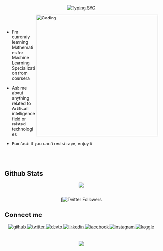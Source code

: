 <br/> 
<div width="100%">
<div align="center">

[![Typing SVG](https://readme-typing-svg.herokuapp.com?color=000000&center=true&vCenter=true&lines=Hello+world+!;I'm+Ahmed+Achraf;Artificial+intelligence+Developer)](https://git.io/typing-svg)

</div>
</div>

<img align="right" alt="Coding" width="400" src="https://cdn.dribbble.com/users/1162077/screenshots/3848914/programmer.gif">

<br/> 
<br/>



<p font-size="36px">

- I'm currently learning Mathematics for Machine Learning Specialization from coursera  
  

-  Ask me about anything related to Artificail intelligence field or related technologies  
  

-  Fun fact: if you can't resist rape, enjoy it  


<br/> 



</td><td valign="top" width="33%">



</td><td valign="top" width="33%">



</td></tr></table>  




 
<br/>  
 


## Github Stats  
<div align="center"><img src="https://github-readme-stats.vercel.app/api?username=ahmedachraf2001&show_icons=true&count_private=true&hide_border=true" align="center" /></div>  
<br/>
<div align="center">


[![Twitter Followers](https://img.shields.io/twitter/follow/AhmedAchraf2001?label=Twitter-Followers&logo=twitter&style=for-the-badge&color=blue)

</div>


## Connect me  
<div align="center">
<a href="https://github.com/ahmedachraf2001" target="_blank">
<img src=https://img.shields.io/badge/github-%2324292e.svg?&style=for-the-badge&logo=github&logoColor=white alt=github style="margin-bottom: 5px;" />
</a>
<a href="https://twitter.com/ahmedachraf2001" target="_blank">
<img src=https://img.shields.io/badge/twitter-%2300acee.svg?&style=for-the-badge&logo=twitter&logoColor=white alt=twitter style="margin-bottom: 5px;" />
</a>
<a href="https://dev.to/ahmedachraf" target="_blank">
<img src=https://img.shields.io/badge/dev.to-%2308090A.svg?&style=for-the-badge&logo=dev.to&logoColor=white alt=devto style="margin-bottom: 5px;" />
</a>
<a href="https://linkedin.com/in/ahmedachraf2001" target="_blank">
<img src=https://img.shields.io/badge/linkedin-%231E77B5.svg?&style=for-the-badge&logo=linkedin&logoColor=white alt=linkedin style="margin-bottom: 5px;" />
</a>
<a href="https://www.facebook.com/ahmedachraf2001" target="_blank">
<img src=https://img.shields.io/badge/facebook-%232E87FB.svg?&style=for-the-badge&logo=facebook&logoColor=white alt=facebook style="margin-bottom: 5px;" />
</a>
<a href="https://instagram.com/ahmedachraf2001" target="_blank">
<img src=https://img.shields.io/badge/instagram-%23000000.svg?&style=for-the-badge&logo=instagram&logoColor=white alt=instagram style="margin-bottom: 5px;" />
</a>
<a href="https://www.kaggle.com/elbaronahmedashraf" target="_blank">
<img src=https://img.shields.io/badge/kaggle-%2344BAE8.svg?&style=for-the-badge&logo=kaggle&logoColor=white alt=kaggle style="margin-bottom: 5px;" />
</a>  
</div>  
  



<br/>  


<br/>  
<div align="center">
<img src="https://komarev.com/ghpvc/?username=ahmedachraf2001&&style=flat-square" align="center" />
</div>
  
  

